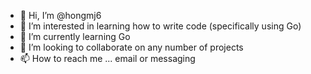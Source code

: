 - 👋 Hi, I’m @hongmj6
- 👀 I’m interested in learning how to write code (specifically using Go)
- 🌱 I’m currently learning Go
- 💞️ I’m looking to collaborate on any number of projects
- 📫 How to reach me ... email or messaging

<!---
hongmj6/hongmj6 is a ✨ special ✨ repository because its `README.md` (this file) appears on your GitHub profile.
You can click the Preview link to take a look at your changes.
--->
